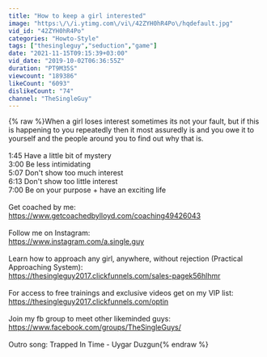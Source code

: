 ```yaml
---
title: "How to keep a girl interested"
image: "https:\/\/i.ytimg.com\/vi\/42ZYH0hR4Po\/hqdefault.jpg"
vid_id: "42ZYH0hR4Po"
categories: "Howto-Style"
tags: ["thesingleguy","seduction","game"]
date: "2021-11-15T09:15:39+03:00"
vid_date: "2019-10-02T06:36:55Z"
duration: "PT9M35S"
viewcount: "189386"
likeCount: "6093"
dislikeCount: "74"
channel: "TheSingleGuy"
---
```

{% raw %}When a girl loses interest sometimes its not your fault, but if this is happening to you repeatedly then it most assuredly is and you owe it to yourself and the people around you to find out why that is. <br /><br />1:45 Have a little bit of mystery<br />3:00 Be less intimidating<br />5:07 Don't show too much interest<br />6:13 Don't show too little interest<br />7:00 Be on your purpose + have an exciting life<br /><br />Get coached by me: <br /><a rel="nofollow" target="blank" href="https://www.getcoachedbylloyd.com/coaching49426043">https://www.getcoachedbylloyd.com/coaching49426043</a><br /><br />Follow me on Instagram: <br /><a rel="nofollow" target="blank" href="https://www.instagram.com/a.single.guy">https://www.instagram.com/a.single.guy</a><br /><br />Learn how to approach any girl, anywhere, without rejection (Practical Approaching System):<br /><a rel="nofollow" target="blank" href="https://thesingleguy2017.clickfunnels.com/sales-pagek56hlhmr">https://thesingleguy2017.clickfunnels.com/sales-pagek56hlhmr</a><br /><br />For access to free trainings and exclusive videos get on my VIP list:<br /><a rel="nofollow" target="blank" href="https://thesingleguy2017.clickfunnels.com/optin">https://thesingleguy2017.clickfunnels.com/optin</a><br /><br />Join my fb group to meet other likeminded guys: <br /><a rel="nofollow" target="blank" href="https://www.facebook.com/groups/TheSingleGuys/">https://www.facebook.com/groups/TheSingleGuys/</a><br /><br />Outro song: Trapped In Time - Uygar Duzgun{% endraw %}
